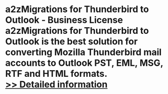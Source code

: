 # a2zMigrations for Thunderbird to Outlook - Business License<br />a2zMigrations for Thunderbird to Outlook is the best solution for converting Mozilla Thunderbird mail accounts to Outlook PST, EML, MSG, RTF and HTML formats.<br />[>> Detailed information](https://secure.shareit.com/shareit/product.html?productid=300959860&affiliateid=200057808)